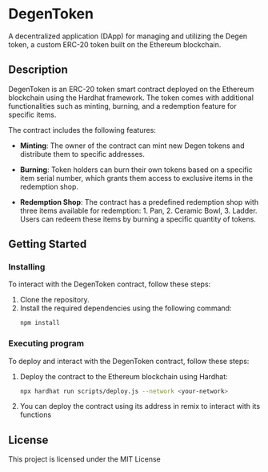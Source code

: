 # DegenToken

A decentralized application (DApp) for managing and utilizing the Degen token, a custom ERC-20 token built on the Ethereum blockchain.

## Description

DegenToken is an ERC-20 token smart contract deployed on the Ethereum blockchain using the Hardhat framework. The token comes with additional functionalities such as minting, burning, and a redemption feature for specific items.

The contract includes the following features:

- **Minting**: The owner of the contract can mint new Degen tokens and distribute them to specific addresses.

- **Burning**: Token holders can burn their own tokens based on a specific item serial number, which grants them access to exclusive items in the redemption shop.

- **Redemption Shop**: The contract has a predefined redemption shop with three items available for redemption: 1. Pan, 2. Ceramic Bowl, 3. Ladder. Users can redeem these items by burning a specific quantity of tokens.

## Getting Started

### Installing

To interact with the DegenToken contract, follow these steps:

1. Clone the repository.
2. Install the required dependencies using the following command:
   ```bash
   npm install
   ```

### Executing program

To deploy and interact with the DegenToken contract, follow these steps:

1. Deploy the contract to the Ethereum blockchain using Hardhat:
   ```bash
   npx hardhat run scripts/deploy.js --network <your-network>
2. You can deploy the contract using its address in remix to interact with its functions


## License

This project is licensed under the MIT License

